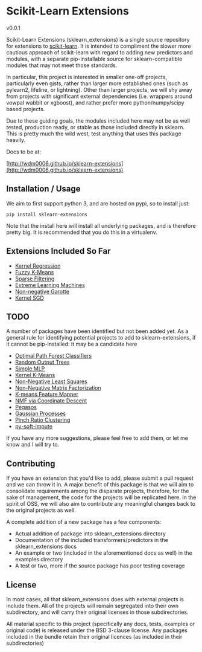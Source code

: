 Scikit-Learn Extensions
=======================

v0.0.1

Scikit-Learn Extensions (sklearn_extensions) is a single source repository for extensions to [scikit-learn](https://github.com/sklearn/sklearn). It is intended
to compliment the slower more cautious approach of scikit-learn with regard to adding new predictors and modules, with a 
separate pip-installable source for sklearn-compatible modules that may not meet those standards. 

In particular, this project is interested in smaller one-off projects, particularly even gists, rather than larger more 
established ones (such as pylearn2, lifeline, or lightning). Other than larger projects, we will shy away from projects 
with significant external dependencies (i.e. wrappers around vowpal wabbit or xgboost), and rather prefer more 
python/numpy/scipy based projects. 

Due to these guiding goals, the modules included here may not be as well tested, production ready, or stable as those included 
directly in sklearn.  This is pretty much the wild west, test anything that uses this package heavily.

Docs to be at: 

[http://wdm0006.github.io/sklearn-extensions](http://wdm0006.github.io/sklearn-extensions)

Installation / Usage
--------------------

We aim to first support python 3, and are hosted on pypi, so to install just:
 
    pip install sklearn-extensions

Note that the install here will install all underlying packages, and is therefore pretty big.  It is recommended that 
you do this in a virtualenv.

Extensions Included So Far
--------------------------

 * [Kernel Regression](https://github.com/jmetzen/kernel_regression)
 * [Fuzzy K-Means](https://gist.github.com/mblondel/1451300)
 * [Sparse Filtering](https://github.com/jmetzen/sparse-filtering)
 * [Extreme Learning Machines](https://github.com/dclambert/Python-ELM)
 * [Non-negative Garotte](https://gist.github.com/agramfort/2351057)
 * [Kernel SGD](https://gist.github.com/mblondel/2573392)
 
TODO
----

A number of packages have been identified but not been added yet. As a general rule for identifying potential projects 
to add to sklearn-extensions, if it cannot be pip-installed: it may be a candidate here

 * [Optimal Path Forest Classifiers](https://github.com/LibOPF/LibOPF)
 * [Random Output Trees](https://github.com/arjoly/random-output-trees)
 * [Simple MLP](https://gist.github.com/amueller/2061456)
 * [Kernel K-Means](https://gist.github.com/mblondel/6230787)
 * [Non-Negative Least Squares](https://gist.github.com/mblondel/4421380)
 * [Non-Negative Matrix Factorization](https://gist.github.com/omangin/8801846)
 * [K-means Feature Mapper](https://gist.github.com/larsmans/5996074)
 * [NMF via Coordinate Descent](https://gist.github.com/mblondel/09648344984565f9477a)
 * [Pegasos](https://github.com/ejlb/pegasos)
 * [Gaussian Processes](https://github.com/jmetzen/skgp)
 * [Pinch Ratio Clustering](https://github.com/rsbowman/sklearn-prc)
 * [py-soft-impute](https://github.com/travisbrady/py-soft-impute)
 
If you have any more suggestions, please feel free to add them, or let me know and I will try to. 

Contributing
------------

If you have an extension that you'd like to add, please submit a pull request and we can throw it in.  A major benefit of
this package is that we will aim to consolidate requirements among the disparate projects, therefore, for the sake of 
management, the code for the projects will be replicated here. In the spirit of OSS, we will also aim to contribute any
meaningful changes back to the original projects as well.

A complete addition of a new package has a few components:

 * Actual addition of package into sklearn\_extensions directory
 * Documentation of the included transformers/predictors in the sklearn\_extensions docs
 * An example or two (included in the aforementioned docs as well) in the examples directory
 * A test or two, more if the source package has poor testing coverage

License
-------

In most cases, all that sklearn\_extensions does with external projects is include them. All of the projects will remain
segregated into their own subdirectory, and will carry their original licenses in those subdirectories.

All material specific to this project (specifically any docs, tests, examples or original code) is released under the 
BSD 3-clause license. Any packages included in the bundle retain their original licences (as included in their subdirectories)